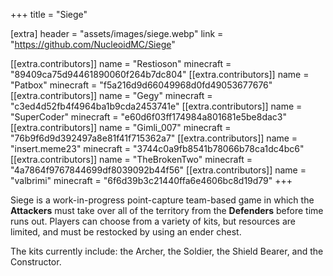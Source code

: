 +++
title = "Siege"

[extra]
header = "assets/images/siege.webp"
link = "https://github.com/NucleoidMC/Siege"

[[extra.contributors]]
name = "Restioson"
minecraft = "89409ca75d94461890060f264b7dc804"
[[extra.contributors]]
name = "Patbox"
minecraft = "f5a216d9d66049968d0fd49053677676"
[[extra.contributors]]
name = "Gegy"
minecraft = "c3ed4d52fb4f4964ba1b9cda2453741e"
[[extra.contributors]]
name = "SuperCoder"
minecraft = "e60d6f03ff174984a801681e5be8dac3"
[[extra.contributors]]
name = "Gimli_007"
minecraft = "76b9f6d9d392497a8e81f41f715362a7"
[[extra.contributors]]
name = "insert.meme23"
minecraft = "3744c0a9fb8541b78066b78ca1dc4bc6"
[[extra.contributors]]
name = "TheBrokenTwo"
minecraft = "4a7864f9767844699df8039092b44f56"
[[extra.contributors]]
name = "valbrimi"
minecraft = "6f6d39b3c21440ffa6e4606bc8d19d79"
+++

Siege is a work-in-progress point-capture team-based game in which the **Attackers** must take over all of the territory from the **Defenders** before time runs out. 
Players can choose from a variety of kits, but resources are limited, and must be restocked by using an ender chest. 

The kits currently include: the Archer, the Soldier, the Shield Bearer, and the Constructor.
